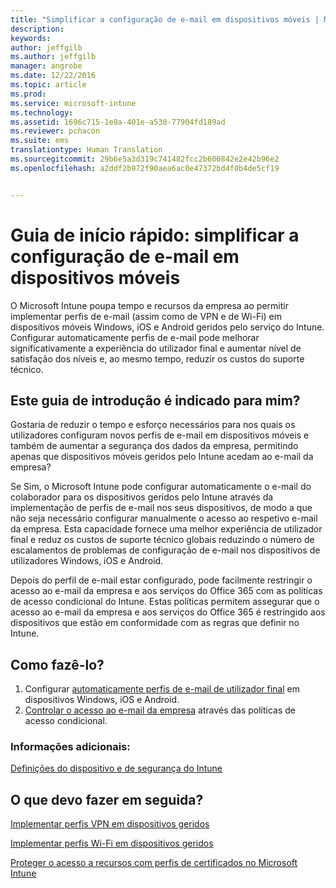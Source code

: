 ```yaml
---
title: "Simplificar a configuração de e-mail em dispositivos móveis | Microsoft Intune"
description: 
keywords: 
author: jeffgilb
ms.author: jeffgilb
manager: angrobe
ms.date: 12/22/2016
ms.topic: article
ms.prod: 
ms.service: microsoft-intune
ms.technology: 
ms.assetid: 1696c715-1e9a-401e-a530-77904fd189ad
ms.reviewer: pchacon
ms.suite: ems
translationtype: Human Translation
ms.sourcegitcommit: 29b6e5a3d319c741482fcc2b600842e2e42b96e2
ms.openlocfilehash: a2ddf2b972f90aea6ac0e47372bd4f0b4de5cf19


---
```


# <a name="quick-start-guide-simplify-email-configuration-on-mobile-devices"></a>Guia de início rápido: simplificar a configuração de e-mail em dispositivos móveis
O Microsoft Intune poupa tempo e recursos da empresa ao permitir implementar perfis de e-mail (assim como de VPN e de Wi-Fi) em dispositivos móveis Windows, iOS e Android geridos pelo serviço do Intune. Configurar automaticamente perfis de e-mail pode melhorar significativamente a experiência do utilizador final e aumentar nível de satisfação dos níveis e, ao mesmo tempo, reduzir os custos do suporte técnico.

## <a name="is-this-quick-start-guide-right-for-me"></a>Este guia de introdução é indicado para mim?
Gostaria de reduzir o tempo e esforço necessários para nos quais os utilizadores configuram novos perfis de e-mail em dispositivos móveis e também de aumentar a segurança dos dados da empresa, permitindo apenas que dispositivos móveis geridos pelo Intune acedam ao e-mail da empresa?

Se Sim, o Microsoft Intune pode configurar automaticamente o e-mail do colaborador para os dispositivos geridos pelo Intune através da implementação de perfis de e-mail nos seus dispositivos, de modo a que não seja necessário configurar manualmente o acesso ao respetivo e-mail da empresa. Esta capacidade fornece uma melhor experiência de utilizador final e reduz os custos de suporte técnico globais reduzindo o número de escalamentos de problemas de configuração de e-mail nos dispositivos de utilizadores Windows, iOS e Android.

Depois do perfil de e-mail estar configurado, pode facilmente restringir o acesso ao e-mail da empresa e aos serviços do Office 365 com as políticas de acesso condicional do Intune. Estas políticas permitem assegurar que o acesso ao e-mail da empresa e aos serviços do Office 365 é restringido aos dispositivos que estão em conformidade com as regras que definir no Intune.

## <a name="how-do-i-do-it"></a>Como fazê-lo?
1.  Configurar [automaticamente perfis de e-mail de utilizador final](/intune/deploy-use/configure-access-to-corporate-email-using-email-profiles-with-microsoft-intune) em dispositivos Windows, iOS e Android.
2.  [Controlar o acesso ao e-mail da empresa](/intune/deploy-use/restrict-access-to-email-and-o365-services-with-microsoft-intune) através das políticas de acesso condicional.


### <a name="additional-information"></a>Informações adicionais:
[Definições do dispositivo e de segurança do Intune](/intune/deploy-use/manage-settings-and-features-on-your-devices-with-microsoft-intune-policies)

## <a name="what-should-i-do-next"></a>O que devo fazer em seguida?
[Implementar perfis VPN em dispositivos geridos](/intune/deploy-use/vpn-connections-in-microsoft-intune)

[Implementar perfis Wi-Fi em dispositivos geridos](/intune/deploy-use/wi-fi-connections-in-microsoft-intune)

[Proteger o acesso a recursos com perfis de certificados no Microsoft Intune](/intune/deploy-use/secure-resource-access-with-certificate-profiles)



<!--HONumber=Nov16_HO4-->


